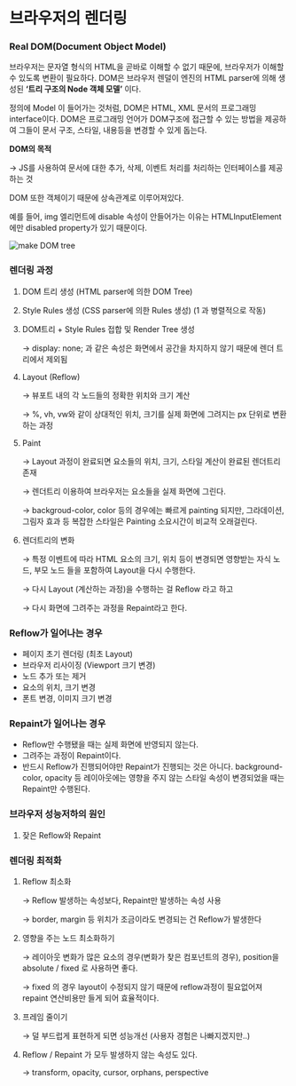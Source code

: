 # 브라우저의 렌더링

### Real DOM(Document Object Model)

브라우저는 문자열 형식의 HTML을 곧바로 이해할 수 없기 때문에, 브라우저가 이해할 수 있도록 변환이 필요하다. DOM은 브라우저 렌덜이 엔진의 HTML parser에 의해 생성된 **‘트리 구조의 Node 객체 모델’** 이다.

정의에 Model 이 들어가는 것처럼, DOM은 HTML, XML 문서의 프로그래밍 interface이다. DOM은 프로그래밍 언어가 DOM구조에 접근할 수 있는 방법을 제공하여 그들이 문서 구조, 스타일, 내용등을 변경할 수 있게 돕는다.

**DOM의 목적**

→ JS를 사용하여 문서에 대한 추가, 삭제, 이벤트 처리를 처리하는 인터페이스를 제공하는 것

DOM 또한 객체이기 때문에 상속관계로 이루어져있다.

예를 들어, img 엘리먼트에 disable 속성이 안들어가는 이유는 HTMLInputElement에만 disabled property가 있기 때문이다.

![make DOM tree](https://user-images.githubusercontent.com/55905801/164891080-a63a6f24-9d7f-41f8-a4ae-41f5482f5bab.png)

### 렌더링 과정

1. DOM 트리 생성 (HTML parser에 의한 DOM Tree)
2. Style Rules 생성 (CSS parser에 의한 Rules 생성) (1 과 병렬적으로 작동)
3. DOM트리 + Style Rules 접합 및 Render Tree 생성

   → display: none; 과 같은 속성은 화면에서 공간을 차지하지 않기 때문에 렌더 트리에서 제외됨

4. Layout (Reflow)

   → 뷰포트 내의 각 노드들의 정확한 위치와 크기 계산

   → %, vh, vw와 같이 상대적인 위치, 크기를 실제 화면에 그려지는 px 단위로 변환하는 과정

5. Paint

   → Layout 과정이 완료되면 요소들의 위치, 크기, 스타일 계산이 완료된 렌더트리 존재

   → 렌더트리 이용하여 브라우저는 요소들을 실제 화면에 그린다.

   → backgroud-color, color 등의 경우에는 빠르게 painting 되지만, 그라데이션, 그림자 효과 등 복잡한 스타일은 Painting 소요시간이 비교적 오래걸린다.

6. 렌더트리의 변화

   → 특정 이벤트에 따라 HTML 요소의 크기, 위치 등이 변경되면 영향받는 자식 노드, 부모 노드 들을 포함하여 Layout을 다시 수행한다.

   → 다시 Layout (계산하는 과정)을 수행하는 걸 Reflow 라고 하고

   → 다시 화면에 그려주는 과정을 Repaint라고 한다.

### Reflow가 일어나는 경우

- 페이지 초기 렌더링 (최초 Layout)
- 브라우저 리사이징 (Viewport 크기 변경)
- 노드 추가 또는 제거
- 요소의 위치, 크기 변경
- 폰트 변경, 이미지 크기 변경

### Repaint가 일어나는 경우

- Reflow만 수행됐을 때는 실제 화면에 반영되지 않는다.
- 그려주는 과정이 Repaint이다.
- 반드시 Reflow가 진행되어야만 Repaint가 진행되는 것은 아니다. background-color, opacity 등 레이아웃에는 영향을 주지 않는 스타일 속성이 변경되었을 때는 Repaint만 수행된다.

### 브라우저 성능저하의 원인

1. 잦은 Reflow와 Repaint

### 렌더링 최적화

1. Reflow 최소화

   → Reflow 발생하는 속성보다, Repaint만 발생하는 속성 사용

   → border, margin 등 위치가 조금이라도 변경되는 건 Reflow가 발생한다

2. 영향을 주는 노드 최소화하기

   → 레이아웃 변화가 많은 요소의 경우(변화가 찾은 컴포넌트의 경우), position을 absolute / fixed 로 사용하면 좋다.

   → fixed 의 경우 layout이 수정되지 않기 때문에 reflow과정이 필요없어져 repaint 연산비용만 들게 되어 효율적이다.

3. 프레임 줄이기

   → 덜 부드럽게 표현하게 되면 성능개선 (사용자 경험은 나빠지겠지만..)

4. Reflow / Repaint 가 모두 발생하지 않는 속성도 있다.

   → transform, opacity, cursor, orphans, perspective
